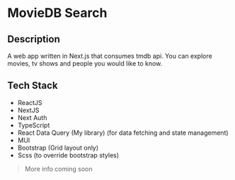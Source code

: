 # MovieDB Search

## Description

A web app written in Next.js that consumes tmdb api. You can explore movies, tv shows and people you would like to know.

## Tech Stack

- ReactJS
- NextJS
- Next Auth
- TypeScript
- React Data Query (My library) (for data fetching and state management)
- MUI
- Bootstrap (Grid layout only)
- Scss (to override bootstrap styles)

> More info coming soon
